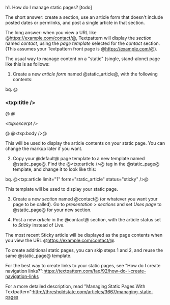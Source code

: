 h1. How do I manage static pages? [todo]

The short answer: create a section, use an article form that doesn't include posted dates or permlinks, and post a single article in that section.

The long answer: when you view a URL like @https://example.com/contact/@, Textpattern will display the _section_ named *contact*, using the _page template_ selected for the *contact* section. (This assumes your Textpattern front page is @https://example.com/@).

The usual way to manage content on a "static" (single, stand-alone) page like this is as follows:

1. Create a new *article form* named @static_article@, with the following contents:

bq. @<h3><txp:title /></h3>@
@<p><i><txp:excerpt /></i></p>@
@<txp:body />@

This will be used to display the article contents on your static page. You can change the markup later if you want.

2. Copy your @default@ page template to a new template named @static_page@. Find the @<txp:article />@ tag in the @static_page@ template, and change it to look like this:

bq. @<txp:article limit="1" form="static_article" status="sticky" />@

This template will be used to display your static page.

3. Create a new *section* named @contact@ (or whatever you want your page to be called). Go to *presentation > sections* and set *Uses page* to @static_page@ for your new section.

4. Post a new *article* in the @contact@ section, with the article status set to *Sticky* instead of Live.

The most recent Sticky article will be displayed as the page contents when you view the URL @https://example.com/contact/@.

To create additional static pages, you can skip steps 1 and 2, and reuse the same @static_page@ template.

For the best way to create links to your static pages, see "How do I create navigation links?":https://textpattern.com/faq/92/how-do-i-create-navigation-links

For a more detailed description, read "Managing Static Pages With Textpattern":http://thresholdstate.com/articles/3667/managing-static-pages
